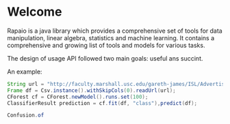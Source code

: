 # Welcome

Rapaio is a java library which provides a comprehensive set of tools for 
data manipulation, linear algebra, statistics and machine learning. 
It contains a comprehensive and growing list of tools and models
for various tasks. 

The design of usage API followed two main goals: useful ans succint.

An example:

```java
String url = "http://faculty.marshall.usc.edu/gareth-james/ISL/Advertising.csv";
Frame df = Csv.instance().withSkipCols(0).readUrl(url);
CForest cf = CForest.newModel().runs.set(100);
ClassifierResult prediction = cf.fit(df, "class"),predict(df);

Confusion.of
```


